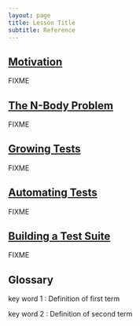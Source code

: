 ```yaml
---
layout: page
title: Lesson Title
subtitle: Reference
---
```

## [Motivation](00-intro.html)

FIXME

## [The N-Body Problem](01-background.html)

FIXME

## [Growing Tests](02-growing-tests.html)

FIXME

## [Automating Tests](03-automating.html)

FIXME

## [Building a Test Suite](04-test-suite.html)

FIXME

## Glossary

key word 1
:   Definition of first term

key word 2
:   Definition of second term
